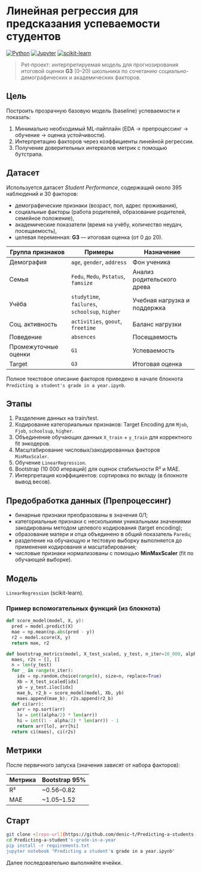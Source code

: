 # Линейная регрессия для предсказания успеваемости студентов

[![Python](https://img.shields.io/badge/Python-3.8%2B-blue)](https://python.org)
[![Jupyter](https://img.shields.io/badge/Jupyter-Notebook-orange)](https://jupyter.org)
[![scikit-learn](https://img.shields.io/badge/scikit--learn-ML-green)](https://scikit-learn.org)

> Pet‑проект: интерпретируемая модель для прогнозирования итоговой оценки **G3** (0–20) школьника по сочетанию социально-демографических и академических факторов.

##  Цель
Построить прозрачную базовую модель (baseline) успеваемости и показать:
1. Минимально необходимый ML‑пайплайн (EDA → препроцессинг → обучение → оценка устойчивости).
2. Интерпретацию факторов через коэффициенты линейной регрессии.
3. Получение доверительных интервалов метрик с помощью бутстрапа.

##  Датасет

Используется датасет *Student Performance*, содержащий около 395 наблюдений и 30 факторов:

* демографические признаки (возраст, пол, адрес проживания),
* социальные факторы (работа родителей, образование родителей, семейное положение),
* академические показатели (время на учёбу, количество неудач, посещаемость),
* целевая переменная: **G3** — итоговая оценка (от 0 до 20).


| Группа признаков | Примеры | Назначение |
|------------------|---------|-----------|
| Демография | `age`, `gender`, `address` | Фон ученика |
| Семья | `Fedu`, `Medu`, `Pstatus`, `famsize` | Анализ родительского древа |
| Учёба | `studytime`, `failures`, `schoolsup`, `higher` | Учебная нагрузка и поддержка |
| Соц. активность | `activities`, `goout`, `freetime` | Баланс нагрузки |
| Поведение | `absences` | Посещаемость |
| Промежуточные оценки | `G1` | Успеваемость |
| Target | `G3` | Итоговая оценка |

Полное текстовое описание факторов приведено в начале блокнота `Predicting a student's grade in a year.ipynb`.

## Этапы
1. Разделение данных на train/test.
2. Кодирование категориальных признаков: Target Encoding для `Mjob`, `Fjob`, `schoolsup`, `higher`.
3. Объединение обучающих данных `X_train` + `y_train` для корректного fit энкодеров.
4. Масштабирование числовых/закодированных факторов `MinMaxScaler`.
5. Обучение `LinearRegression`.
6. Bootstrap (10 000 итераций) для оценок стабильности R² и MAE.
7. Интерпретация коэффициентов: сортировка по вкладу (в блокноте вывод весов).

##  Предобработка данных (Препроцессинг)
* бинарные признаки преобразованы в значения 0/1;
* категориальные признаки с несколькими уникальными значениями закодированы методом целевого кодирования (target encoding);
* образование матери и отца объединено в общий показатель `Paredu`;
* разделение на обучающую и тестовую выборку выполняется до применения кодирования и масштабирования;
* числовые признаки нормализованы с помощью **MinMaxScaler** (fit по обучающей выборке).

##  Модель
`LinearRegression` (scikit-learn).
### Пример вспомогательных функций (из блокнота)
```python
def score_model(model, X, y):
  pred = model.predict(X)
  mae = np.mean(np.abs(pred - y))
  r2 = model.score(X, y)
  return mae, r2

def bootstrap_metrics(model, X_test_scaled, y_test, n_iter=10_000, alpha=0.05):
  maes, r2s = [], []
  n = len(y_test)
  for _ in range(n_iter):
    idx = np.random.choice(range(n), size=n, replace=True)
    Xb = X_test_scaled[idx]
    yb = y_test.iloc[idx]
    mae_b, r2_b = score_model(model, Xb, yb)
    maes.append(mae_b); r2s.append(r2_b)
  def ci(arr):
    arr = np.sort(arr)
    lo = int((alpha/2) * len(arr))
    hi = int((1 - alpha/2) * len(arr)) - 1
    return arr[lo], arr[hi]
  return ci(maes), ci(r2s)
```

##  Метрики
После первичного запуска (значения зависят от набора факторов):

| Метрика | Bootstrap 95% | 
|---------|------------------|
| R² | ~0.56–0.82 |
| MAE | ~1.05–1.52 |



## Cтарт
```bash
git clone <[repo-url](https://github.com/denic-t/Predicting-a-students-grade-in-a-year)>
cd Predicting-a-student's-grade-in-a-year
pip install -r requirements.txt
jupyter notebook "Predicting a student's grade in a year.ipynb"
```
Далее последовательно выполняйте ячейки.
